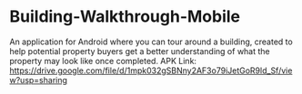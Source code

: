 # Building-Walkthrough-Mobile
An application for Android where you can tour around a building, created to help potential property buyers get a better understanding of what the property may look like once completed.
APK Link: https://drive.google.com/file/d/1mpk032gSBNny2AF3o79iJetGoR9ld_Sf/view?usp=sharing
